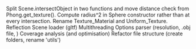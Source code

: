 Split Scene.intersectObject in two functions and move distance check from Phong.get_texture().
Compute radius^2 in Sphere constructor rather than at every intersection.
Rename Texture_Material and Uniform_Texture.
Reflection
Scene loader (gltf)
Multithreading
Options parser (resolution, .obj file, )
Coverage analysis (and optimisation)
Refactor file structure (create folders, rename 'utils')
